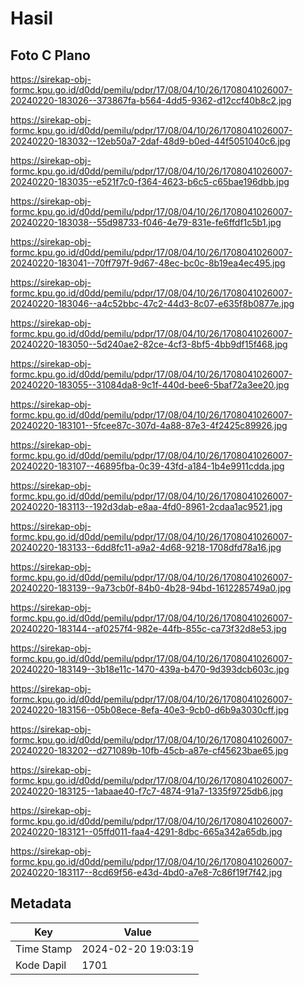 # Hasil

## Foto C Plano

https://sirekap-obj-formc.kpu.go.id/d0dd/pemilu/pdpr/17/08/04/10/26/1708041026007-20240220-183026--373867fa-b564-4dd5-9362-d12ccf40b8c2.jpg

https://sirekap-obj-formc.kpu.go.id/d0dd/pemilu/pdpr/17/08/04/10/26/1708041026007-20240220-183032--12eb50a7-2daf-48d9-b0ed-44f5051040c6.jpg

https://sirekap-obj-formc.kpu.go.id/d0dd/pemilu/pdpr/17/08/04/10/26/1708041026007-20240220-183035--e521f7c0-f364-4623-b6c5-c65bae196dbb.jpg

https://sirekap-obj-formc.kpu.go.id/d0dd/pemilu/pdpr/17/08/04/10/26/1708041026007-20240220-183038--55d98733-f046-4e79-831e-fe6ffdf1c5b1.jpg

https://sirekap-obj-formc.kpu.go.id/d0dd/pemilu/pdpr/17/08/04/10/26/1708041026007-20240220-183041--70ff797f-9d67-48ec-bc0c-8b19ea4ec495.jpg

https://sirekap-obj-formc.kpu.go.id/d0dd/pemilu/pdpr/17/08/04/10/26/1708041026007-20240220-183046--a4c52bbc-47c2-44d3-8c07-e635f8b0877e.jpg

https://sirekap-obj-formc.kpu.go.id/d0dd/pemilu/pdpr/17/08/04/10/26/1708041026007-20240220-183050--5d240ae2-82ce-4cf3-8bf5-4bb9df15f468.jpg

https://sirekap-obj-formc.kpu.go.id/d0dd/pemilu/pdpr/17/08/04/10/26/1708041026007-20240220-183055--31084da8-9c1f-440d-bee6-5baf72a3ee20.jpg

https://sirekap-obj-formc.kpu.go.id/d0dd/pemilu/pdpr/17/08/04/10/26/1708041026007-20240220-183101--5fcee87c-307d-4a88-87e3-4f2425c89926.jpg

https://sirekap-obj-formc.kpu.go.id/d0dd/pemilu/pdpr/17/08/04/10/26/1708041026007-20240220-183107--46895fba-0c39-43fd-a184-1b4e9911cdda.jpg

https://sirekap-obj-formc.kpu.go.id/d0dd/pemilu/pdpr/17/08/04/10/26/1708041026007-20240220-183113--192d3dab-e8aa-4fd0-8961-2cdaa1ac9521.jpg

https://sirekap-obj-formc.kpu.go.id/d0dd/pemilu/pdpr/17/08/04/10/26/1708041026007-20240220-183133--6dd8fc11-a9a2-4d68-9218-1708dfd78a16.jpg

https://sirekap-obj-formc.kpu.go.id/d0dd/pemilu/pdpr/17/08/04/10/26/1708041026007-20240220-183139--9a73cb0f-84b0-4b28-94bd-1612285749a0.jpg

https://sirekap-obj-formc.kpu.go.id/d0dd/pemilu/pdpr/17/08/04/10/26/1708041026007-20240220-183144--af0257f4-982e-44fb-855c-ca73f32d8e53.jpg

https://sirekap-obj-formc.kpu.go.id/d0dd/pemilu/pdpr/17/08/04/10/26/1708041026007-20240220-183149--3b18e11c-1470-439a-b470-9d393dcb603c.jpg

https://sirekap-obj-formc.kpu.go.id/d0dd/pemilu/pdpr/17/08/04/10/26/1708041026007-20240220-183156--05b08ece-8efa-40e3-9cb0-d6b9a3030cff.jpg

https://sirekap-obj-formc.kpu.go.id/d0dd/pemilu/pdpr/17/08/04/10/26/1708041026007-20240220-183202--d271089b-10fb-45cb-a87e-cf45623bae65.jpg

https://sirekap-obj-formc.kpu.go.id/d0dd/pemilu/pdpr/17/08/04/10/26/1708041026007-20240220-183125--1abaae40-f7c7-4874-91a7-1335f9725db6.jpg

https://sirekap-obj-formc.kpu.go.id/d0dd/pemilu/pdpr/17/08/04/10/26/1708041026007-20240220-183121--05ffd011-faa4-4291-8dbc-665a342a65db.jpg

https://sirekap-obj-formc.kpu.go.id/d0dd/pemilu/pdpr/17/08/04/10/26/1708041026007-20240220-183117--8cd69f56-e43d-4bd0-a7e8-7c86f19f7f42.jpg


## Metadata

| Key        | Value               |
| ---------- | ------------------- |
| Time Stamp | 2024-02-20 19:03:19 |
| Kode Dapil | 1701                |



